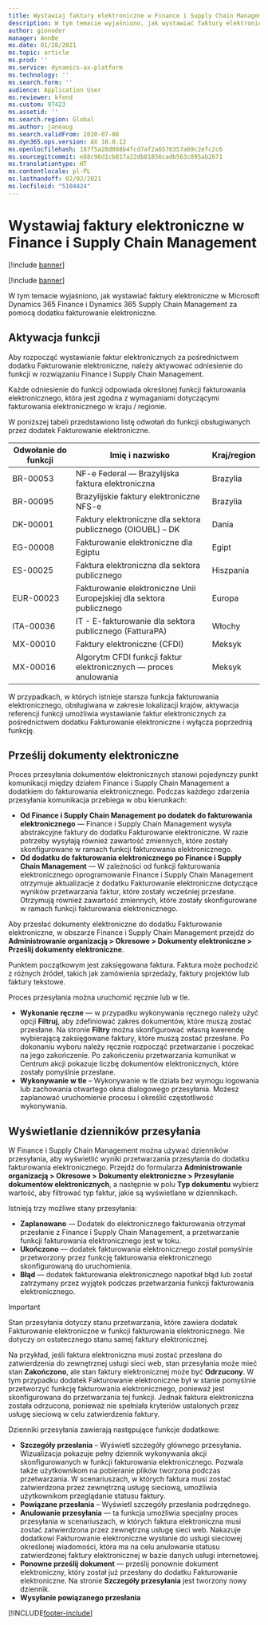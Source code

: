 ```yaml
---
title: Wystawiaj faktury elektroniczne w Finance i Supply Chain Management
description: W tym temacie wyjaśniono, jak wystawiać faktury elektroniczne w Microsoft Dynamics 365 Finance i Dynamics 365 Supply Chain Management za pomocą dodatku fakturowanie elektroniczne.
author: gionoder
manager: AnnBe
ms.date: 01/28/2021
ms.topic: article
ms.prod: ''
ms.service: dynamics-ax-platform
ms.technology: ''
ms.search.form: ''
audience: Application User
ms.reviewer: kfend
ms.custom: 97423
ms.assetid: ''
ms.search.region: Global
ms.author: janeaug
ms.search.validFrom: 2020-07-08
ms.dyn365.ops.version: AX 10.0.12
ms.openlocfilehash: 187f5a20d088b4fcd7af2a6576357a69c2efc2c6
ms.sourcegitcommit: e88c96d1cb817a22db81856cadb563c095ab2671
ms.translationtype: HT
ms.contentlocale: pl-PL
ms.lasthandoff: 02/02/2021
ms.locfileid: "5104424"
---
```

# <a name="issue-electronic-invoices-in-finance-and-supply-chain-management"></a>Wystawiaj faktury elektroniczne w Finance i Supply Chain Management

[!include [banner](../includes/banner.md)]

[!include [banner](../includes/preview-banner.md)]

W tym temacie wyjaśniono, jak wystawiać faktury elektroniczne w Microsoft Dynamics 365 Finance i Dynamics 365 Supply Chain Management za pomocą dodatku fakturowanie elektroniczne.


## <a name="feature-activation"></a>Aktywacja funkcji

Aby rozpocząć wystawianie faktur elektronicznych za pośrednictwem dodatku Fakturowanie elektroniczne, należy aktywować odniesienie do funkcji w rozwiązaniu Finance i Supply Chain Management.

Każde odniesienie do funkcji odpowiada określonej funkcji fakturowania elektronicznego, która jest zgodna z wymaganiami dotyczącymi fakturowania elektronicznego w kraju / regionie.

W poniższej tabeli przedstawiono listę odwołań do funkcji obsługiwanych przez dodatek Fakturowanie elektroniczne.

| Odwołanie do funkcji | Imię i nazwisko                                              | Kraj/region |
|-------------------|---------------------------------------------------|----------------|
| BR-00053          | NF-e Federal — Brazylijska faktura elektroniczna       | Brazylia         |
| BR-00095          | Brazylijskie faktury elektroniczne NFS-e               | Brazylia         |
| DK-00001          | Faktury elektroniczne dla sektora publicznego (OIOUBL) – DK    | Dania        |
| EG-00008          | Fakturowanie elektroniczne dla Egiptu                             | Egipt          |
| ES-00025          | Faktura elektroniczna dla sektora publicznego           | Hiszpania          |
| EUR-00023         | Fakturowanie elektroniczne Unii Europejskiej dla sektora publicznego       | Europa         |
| ITA-00036         | IT - E-fakturowanie dla sektora publicznego (FatturaPA) | Włochy          |
| MX-00010          | Faktury elektroniczne (CFDI)                                  | Meksyk         |
| MX-00016          | Algorytm CFDI funkcji faktur elektronicznych — proces anulowania           | Meksyk         |

W przypadkach, w których istnieje starsza funkcja fakturowania elektronicznego, obsługiwana w zakresie lokalizacji krajów, aktywacja referencji funkcji umożliwia wystawianie faktur elektronicznych za pośrednictwem dodatku Fakturowanie elektroniczne i wyłącza poprzednią funkcję.

## <a name="submit-electronic-documents"></a>Prześlij dokumenty elektroniczne

Proces przesyłania dokumentów elektronicznych stanowi pojedynczy punkt komunikacji między działem Finance i Supply Chain Management a dodatkiem do fakturowania elektronicznego. Podczas każdego zdarzenia przesyłania komunikacja przebiega w obu kierunkach:

- **Od Finance i Supply Chain Management po dodatek do fakturowania elektronicznego** — Finance i Supply Chain Management wysyła abstrakcyjne faktury do dodatku Fakturowanie elektroniczne. W razie potrzeby wysyłają również zawartość zmiennych, które zostały skonfigurowane w ramach funkcji fakturowania elektronicznego.
- **Od dodatku do fakturowania elektronicznego po Finance i Supply Chain Management** — W zależności od funkcji fakturowania elektronicznego oprogramowanie Finance i Supply Chain Management otrzymuje aktualizacje z dodatku Fakturowanie elektroniczne dotyczące wyników przetwarzania faktur, które zostały wcześniej przesłane. Otrzymują również zawartość zmiennych, które zostały skonfigurowane w ramach funkcji fakturowania elektronicznego.

Aby przesłać dokumenty elektroniczne do dodatku Fakturowanie elektroniczne, w obszarze Finance i Supply Chain Management przejdź do **Administrowanie organizacją &gt; Okresowe &gt; Dokumenty elektroniczne &gt; Prześlij dokumenty elektroniczne**.

Punktem początkowym jest zaksięgowana faktura. Faktura może pochodzić z różnych źródeł, takich jak zamówienia sprzedaży, faktury projektów lub faktury tekstowe.

Proces przesyłania można uruchomić ręcznie lub w tle.

- **Wykonanie ręczne** — w przypadku wykonywania ręcznego należy użyć opcji **Filtruj**, aby zdefiniować zakres dokumentów, które muszą zostać przesłane. Na stronie **Filtry** można skonfigurować własną kwerendę wybierającą zaksięgowane faktury, które muszą zostać przesłane. Po dokonaniu wyboru należy ręcznie rozpocząć przetwarzanie i poczekać na jego zakończenie. Po zakończeniu przetwarzania komunikat w Centrum akcji pokazuje liczbę dokumentów elektronicznych, które zostały pomyślnie przesłane.
- **Wykonywanie w tle** – Wykonywanie w tle działa bez wymogu logowania lub zachowania otwartego okna dialogowego przesyłania. Możesz zaplanować uruchomienie procesu i określić częstotliwość wykonywania.

## <a name="view-the-submission-logs"></a>Wyświetlanie dzienników przesyłania

W Finance i Supply Chain Management można używać dzienników przesyłania, aby wyświetlić wyniki przetwarzania przesyłania do dodatku fakturowania elektronicznego. Przejdź do formularza **Administrowanie organizacją &gt; Okresowe &gt; Dokumenty elektroniczne &gt; Przesyłanie dokumentów elektronicznych**, a następnie w polu **Typ dokumentu** wybierz wartość, aby filtrować typ faktur, jakie są wyświetlane w dziennikach.

Istnieją trzy możliwe stany przesyłania:

- **Zaplanowano** — Dodatek do elektronicznego fakturowania otrzymał przesłanie z Finance i Supply Chain Management, a przetwarzanie funkcji fakturowania elektronicznego jest w toku.
- **Ukończono** — dodatek fakturowania elektronicznego został pomyślnie przetworzony przez funkcję fakturowania elektronicznego skonfigurowaną do uruchomienia.
- **Błąd** — dodatek fakturowania elektronicznego napotkał błąd lub został zatrzymany przez wyjątek podczas przetwarzania funkcji fakturowania elektronicznego.

> [!IMPORTANT]
> Stan przesyłania dotyczy stanu przetwarzania, które zawiera dodatek Fakturowanie elektroniczne w funkcji fakturowania elektronicznego. Nie dotyczy on ostatecznego stanu samej faktury elektronicznej.
>
> Na przykład, jeśli faktura elektroniczna musi zostać przesłana do zatwierdzenia do zewnętrznej usługi sieci web, stan przesyłania może mieć stan **Zakończono**, ale stan faktury elektronicznej może być **Odrzucony**. W tym przypadku dodatek Fakturowanie elektroniczne był w stanie pomyślnie przetworzyć funkcję fakturowania elektronicznego, ponieważ jest skonfigurowana do przetwarzania tej funkcji. Jednak faktura elektroniczna została odrzucona, ponieważ nie spełniała kryteriów ustalonych przez usługę sieciową w celu zatwierdzenia faktury.

Dzienniki przesyłania zawierają następujące funkcje dodatkowe:

- **Szczegóły przesłania** – Wyświetl szczegóły głównego przesyłania. Wizualizacja pokazuje pełny dziennik wykonywania akcji skonfigurowanych w funkcji fakturowania elektronicznego. Pozwala także użytkownikom na pobieranie plików tworzona podczas przetwarzania. W scenariuszach, w których faktura musi zostać zatwierdzona przez zewnętrzną usługę sieciową, umożliwia użytkownikom przeglądanie statusu faktury.
- **Powiązane przesłania** – Wyświetl szczegóły przesłania podrzędnego.
- **Anulowanie przesyłania** — ta funkcja umożliwia specjalny proces przesyłania w scenariuszach, w których faktura elektroniczna musi zostać zatwierdzona przez zewnętrzną usługę sieci web. Nakazuje dodatkowi Fakturowanie elektroniczne wysłanie do usługi sieciowej określonej wiadomości, która ma na celu anulowanie statusu zatwierdzonej faktury elektronicznej w bazie danych usługi internetowej.
- **Ponowne prześlij dokument** — prześlij ponownie dokument elektroniczny, który został już przesłany do dodatku Fakturowanie elektroniczne. Na stronie **Szczegóły przesyłania** jest tworzony nowy dziennik.
- **Wysyłanie powiązanego przesłania**


[!INCLUDE[footer-include](../../includes/footer-banner.md)]